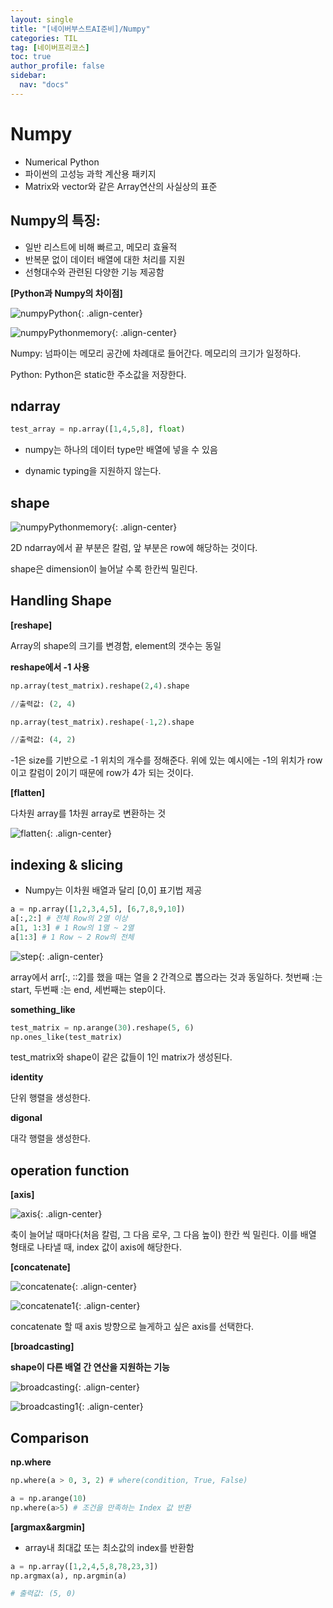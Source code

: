 ```yaml
---
layout: single
title: "[네이버부스트AI준비]/Numpy"
categories: TIL
tag: [네이버프리코스]
toc: true
author_profile: false
sidebar:
  nav: "docs"
---
```


# Numpy

- Numerical Python
- 파이썬의 고성능 과학 계산용 패키지
- Matrix와 vector와 같은 Array연산의 사실상의 표준

## Numpy의 특징:

- 일반 리스트에 비해 빠르고, 메모리 효율적
- 반복문 없이 데이터 배열에 대한 처리를 지원
- 선형대수와 관련된 다양한 기능 제공함

**[Python과 Numpy의 차이점]**

![numpyPython]({{site.url}}/images/2023-08-26-naver7/pythonvsnumpy.png){: .align-center}

![numpyPythonmemory]({{site.url}}/images/2023-08-26-naver7/numpymemory.png){: .align-center}

Numpy: 넘파이는 메모리 공간에 차례대로 들어간다. 메모리의 크기가 일정하다.

Python: Python은 static한 주소값을 저장한다.

## ndarray

```python
test_array = np.array([1,4,5,8], float)
```

- numpy는 하나의 데이터 type만 배열에 넣을 수 있음

* dynamic typing을 지원하지 않는다.

## shape

![numpyPythonmemory]({{site.url}}/images/2023-08-26-naver7/numpymemory.png){: .align-center}

2D ndarray에서 끝 부분은 칼럼, 앞 부분은 row에 해당하는 것이다.

shape은 dimension이 늘어날 수록 한칸씩 밀린다.

## Handling Shape

**[reshape]**

Array의 shape의 크기를 변경함, element의 갯수는 동일

**reshape에서 -1 사용**

```python
np.array(test_matrix).reshape(2,4).shape

//출력값: (2, 4)

np.array(test_matrix).reshape(-1,2).shape

//출력값: (4, 2)
```

-1은 size를 기반으로 -1 위치의 개수를 정해준다. 위에 있는 예시에는 -1의 위치가 row이고 칼럼이 2이기 때문에 row가 4가 되는 것이다.

**[flatten]**

다차원 array를 1차원 array로 변환하는 것

![flatten]({{site.url}}/images/2023-08-26-naver7/flatten.png){: .align-center}

## indexing & slicing

- Numpy는 이차원 배열과 달리 [0,0] 표기법 제공

```python
a = np.array([1,2,3,4,5], [6,7,8,9,10])
a[:,2:] # 전체 Row의 2열 이상
a[1, 1:3] # 1 Row의 1열 ~ 2열
a[1:3] # 1 Row ~ 2 Row의 전체
```

![step]({{site.url}}/images/2023-08-26-naver7/step.png){: .align-center}

array에서 arr[:, ::2]를 했을 때는 열을 2 간격으로 뽑으라는 것과 동일하다. 첫번째 :는 start, 두번째 :는 end, 세번째는 step이다.

**something_like**

```python
test_matrix = np.arange(30).reshape(5, 6)
np.ones_like(test_matrix)
```

test_matrix와 shape이 같은 값들이 1인 matrix가 생성된다.

**identity**

단위 행렬을 생성한다.

**digonal**

대각 행렬을 생성한다.

## operation function

**[axis]**

![axis]({{site.url}}/images/2023-08-26-naver7/axis.png){: .align-center}

축이 늘어날 때마다(처음 칼럼, 그 다음 로우, 그 다음 높이) 한칸 씩 밀린다. 이를 배열 형태로 나타낼 때, index 값이 axis에 해당한다.

**[concatenate]**

![concatenate]({{site.url}}/images/2023-08-26-naver7/concatenate.png){: .align-center}

![concatenate1]({{site.url}}/images/2023-08-26-naver7/concatenate1.png){: .align-center}

concatenate 할 때 axis 방향으로 늘게하고 싶은 axis를 선택한다.

**[broadcasting]**

**shape이 다른 배열 간 연산을 지원하는 기능**

![broadcasting]({{site.url}}/images/2023-08-26-naver7/broadcasting.png){: .align-center}

![broadcasting1]({{site.url}}/images/2023-08-26-naver7/broadcasting1.png){: .align-center}

## Comparison

**np.where**

```python
np.where(a > 0, 3, 2) # where(condition, True, False)
```

```python
a = np.arange(10)
np.where(a>5) # 조건을 만족하는 Index 값 반환
```

**[argmax&argmin]**

- array내 최대값 또는 최소값의 index를 반환함

```python
a = np.array([1,2,4,5,8,78,23,3])
np.argmax(a), np.argmin(a)

# 출력값: (5, 0)
```
